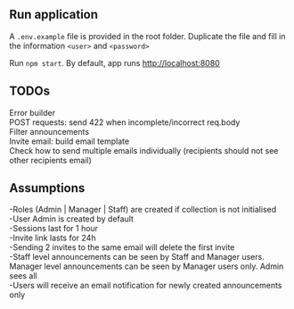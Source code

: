 ## Run application

A `.env.example` file is provided in the root folder. Duplicate the file and fill in the information `<user>` and `<password>`

Run `npm start`. By default, app runs [http://localhost:8080](http://localhost:8080)

## TODOs
Error builder\
POST requests: send 422 when incomplete/incorrect req.body\
Filter announcements\
Invite email: build email template\
Check how to send multiple emails individually (recipients should not see other recipients email)

## Assumptions

-Roles (Admin | Manager | Staff) are created if collection is not initialised\
-User Admin is created by default\
-Sessions last for 1 hour\
-Invite link lasts for 24h\
-Sending 2 invites to the same email will delete the first invite\
-Staff level announcements can be seen by Staff and Manager users. Manager level announcements can be seen by Manager users only. Admin sees all\
-Users will receive an email notification for newly created announcements only